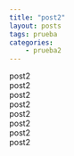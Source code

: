 ```yaml
---
title: "post2"
layout: posts
tags: prueba
categories: 
    - prueba2
---
```


post2
<br>
post2
<br>
post2
<br>
post2
<br>
post2
<br>
post2
<br>
post2
<br>
post2